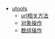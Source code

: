 - [utools](utools/index.md)
  - [url相关方法](utools/url.md)
  - [对象操作](utools/object.md)
  - [数组操作](utools/array.md)